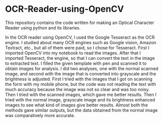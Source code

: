 # OCR-Reader-using-OpenCV
This repository contains the code written for making an Optical Character Reader using python and its libraries.

In the OCR reader using OpenCV, I used the Google Tesseract as the OCR engine. I studied about many OCR engines such as Google vision, Amazon Textract, etc., but all of them were paid, so I chose for Tesseract. 
First I imported OpenCV into my notebook to read the images. After that I imported Tesseract, the engine, so that I can convert the text in the image to extracted text. I filled the given template with pen and scanned it to obtain images for analysis. I did two analyses, one with the normal scanned image, and second with the image that is converted into grayscale and the brightness is adjusted.
First I tried with the images that I got on scanning the form with my mobile phone, but the code was not reading the text with much accuracy because the image was not so clear and was too noisy. Then I tried with the scanned images, which gave me better results. Then I tried with the normal image, grayscale image and its brightness enhanced images to see what kind of images give better results. Almost both the methods gave similar outputs, but the data obtained from the normal image was comparatively more accurate.
